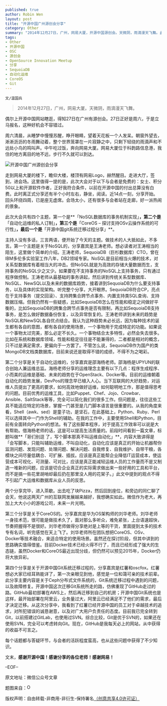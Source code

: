 ```yaml
---
published: true
author: Robin Wen
layout: post
title: "开源中国广州源创会分享"
category: Other
summary: "2014年12月27日，广州，网易大厦，开源中国源创会。天微阴，雨滴漫天飞舞。此次大会共有四个主题，第一个是「NoSQL数据库的事务机制实现」，第二个是「自动化运维的私人订制」，第三个是「CoreOS – 探讨支持OSv云操作系统的可行性」，最后一个是「开源中国git系统迁移过程分享」。"
tags: 
- Other
- 开源中国
- OSC
- 源创会
- OpenSource Innovation Meetup
- 分享
- SequoiaDB
- 自动化运维
- CoreOS
- Git
---
```


`文/温国兵`

> 2014年12月27日，广州，网易大厦。天微阴，雨滴漫天飞舞。

偶尔上开源中国网站瞎逛，得知27日在广州有源创会。27日正好是周六，于是立马报名，这种好机会不容错过。

周六清晨，从睡梦中慢慢苏醒，睁开眼睛，望着天花板一个人发呆。朝窗外望去，淅淅沥沥的冬雨舞动着，整个世界笼罩在一片寂静之中，只剩下轻绕的雨滴声和不远处小鸟的鸣叫声。中午吃过饭，奔向网易大厦。网易大厦位于科韵路信息港，我住的地方离目的地不远，步行不久就可以到达。

![开源中国广州源创会分享](http://i.imgur.com/OCoC6p7.jpg)

走到网易大厦的楼下，瞻仰大楼，楼顶有网易Logo，赫然醒目。走进大厅，签到，进会场。这里值得一提的是，此次大会对于以下与会者是免费的：女士、积分50以上和开源软件作者，正好我符合条件，以前在开源中国的付出总算没有白费。此时离正式分享还有半个小时左右，静坐，阅读。近14点一刻，分享开始。回头环绕四周，已是座无虚席。会场太小，还有很多与会者站在走廊，好一派热闹的景象。

此次大会共有四个主题，第一个是**「NoSQL数据库的事务机制实现」**，第二个是**「自动化运维的私人订制」**，第三个是**「CoreOS – 探讨支持OSv云操作系统的可行性」**，最后一个是**「开源中国git系统迁移过程分享」**。

主持人没有多话，三言两语，便开始了今天的主题。做技术的人大抵如此，不多言。第一个主题是关于NoSQL的，分享嘉宾是王涛老师。想必读者对王涛相当的陌生，这里做个简单的介绍。王涛老师，SequoiaDB（巨杉数据库）CTO，曾在IBM多伦多实验室工作八年，DB2领域专家。NoSQL是目前相当火爆的技术，对关系型数据库有着相当大的冲击。但NoSQL就是为高效的存储大量数据而生，支持事务的NoSQL少之又少。如果要在不支持事务的NoSQL上支持事务，只有通过程序做控制。王涛老师从最基础的事务讲起，然后讲到传统关系型数据库、NoSQL、NewSQL以及未来的数据库趋势，接着讲到SequoiaDB为什么要支持事务，以及具体的实现架构。听完整个分享，大开眼界。SequoiaDB符合CP，亮点在于支持事务（提交回滚）、支持跨集合跨节点事务、内置支持类SQL查询、支持数据压缩。但我仍然有一些疑惑，比如SequoiaDB怎么在性能和稳定之间做好平衡的，比如SequoiaDB的跨集合跨节点事务是否有限制，再比如SequoiaDB支持事务，是怎么做好数据备份恢复，以及异常恢复的。王涛老师讲到未来的趋势是NoSQL和NewSQL各自优点结合。我认为这种趋势未必长远，因为每种技术的诞生都有各自的意图，都有各自的使用场景，一个事物用于完成特定的功能。如果说一个事物太过完美，那么必定不长久。一个事物结合太多特性，必然会失去很多。比如在系统和数据库领域，性能和稳定往往是不能兼得的，二者都是相对的概念，只不过是满足需求，更偏向于一方罢了。不管怎么说，SequoiaDB作为国产的类MongoDB文档类数据库，目前来说还是取得不错的成绩，不得不为之喝彩。

第二个分享是关于自动化运维的，分享嘉宾是邵海杨老师。邵海杨是UPYUN的联合创始人兼运维总监。海杨老师分享的运维理念主要有以下几点：程序生成程序、小而美的运维是基础、未来的趋势在于OpenStack、Docker等。目前的运维朝着自动化的趋势发展，DevPos的理念早已植入人心。当下互联网的大好趋势，对运维人员提出了更高的要求，如何高效地做好运维，如何聪明地工作，那是值得思考的问题。目前优秀的运维工具，比如Puppet、Chef、Jojo、Crowbar、Ansible、SaltStack等等，完全可以简化我们的很多工作。但问题是，往往这些工具不能适应特定的场景，掌握一门甚至是几门脚本语言是很重要的。从我的角度来看，Shell（awk、sed）是童子功，是坚石，在此基础上，Python、Ruby、Perl可以选择其中一门作为Shell的辅助。在我的工作中，主要使用Shell和Python，目前有全面转向Python的想法。有了这些脚本程序，对于提高工作效率可以说是大有帮助。借海杨老师的话，这是可以提高生活质量的。前段时间看到一篇文章，标题叫做**「哥们别逗 了，写个脚本那真不叫运维自动化」**，内容大致讲得是「会写脚本，只能叫辅助运维，不叫自动化，自动化应该是真正的开始让机器帮你监测问题、发现问题、处理问题、解决问题、自我修复、自我维护、自带干粮，各模块之间尽量低耦合、可扩展、插拔。应该是真正能帮企业降低IT运营成本，使运营成本可视化、可测量、可对比，应该是真正能减轻运维人员的工作量而不是又制造一堆新的问题，应该是切合企业真正的实际需求做出来一些好用的工具和平台，而不是搞一些花里胡哨却最后扔在那里没人用的花架子。」此文中提到的观点不得不引起广大运维和数据库从业人员的反思。

两个分享完毕，进入茶歇。出去吃了块Pizza，然后回到座位，和旁边的同仁聊了会天，他说这两天广州的互联网发展越来越好，我想确实如此。微信作为老大，再加上大大小小的游戏公司，未来一片光明。

第三个分享是关于CoreOS的。分享嘉宾是华为OS架构师的刘华老师。刘华老师一身技术范，很可能是做技术久了，面对那么多听众，难免紧张，上台语速超快，节奏把握得不是很好。刘华老师做得分享绝对是上等的干货，里面提到太多的技术专有名词，听完感觉在天上飞了。刘华老师所在团队想把CoreOS、OSv、Docker等技术融合，来适合特定的使用场景。虽然还在探讨阶段，但其中讲到的思路确实值得借鉴。目前Docker技术已经火得不行了，而且已经形成了强大的生态链，虽然Docker和CoreOS最近出现分歧，但仍然可以预见2015年，Docker仍将大放异彩。

第四个分享是关于开源中国Git系统迁移过程的，分享嘉宾是红薯和oscfox。红薯想必大家已经耳熟能详了，第一次亲眼见到他，感觉是一位和蔼可亲的技术前辈。此分享主要内容是关于Ceph分布式文件系统的，Git系统迁移过程中遇到的问题，以及故障修复。开源中国这次迁移Git系统所走的路，仿佛重现了GitHub走过的路。GitHub最初部署在AWS上，然后再迁移到自己的机房；开源中国Git系统也是这样，最开始部署在阿里云，业务量过大，阿里云已经满足不了他们的需求，最后才决定迁移。从这次分享中，我看到了红薯已经开源中国的员工对于卓越技术的追求，对所犯错误的诚恳谢意，以及对广大用户负责任的态度。目前我已完全转到Git，以前搭建过GitLab，也使用过SVN。综合比较，Git是优于SVN的，如果还在使用SVN，完全可以考虑转向Git。现在，GitHub是我每天必上的网站，从中获得的收益不可言之。

每个话题都与答疑环节，与会者的活跃程度蛮高，也从这些问题中获得了不少知识。

文末，**感谢开源中国！感谢分享的各位老师！感谢网易！**

–EOF–

原文地址：微信公众号文章

题图来自：<a href="http://www.oschina.net/question/28_60390" target="_blank"><img src="http://i.imgur.com/ZRkdggf.png" title="OSC" height="16px" width="16px" border="0" alt="OSC" /></a>

版权声明：自由转载-非商用-非衍生-保持署名<a href="http://creativecommons.org/licenses/by-nc-nd/4.0/deed.zh" target="_blank">（创意共享4.0许可证）</a>
